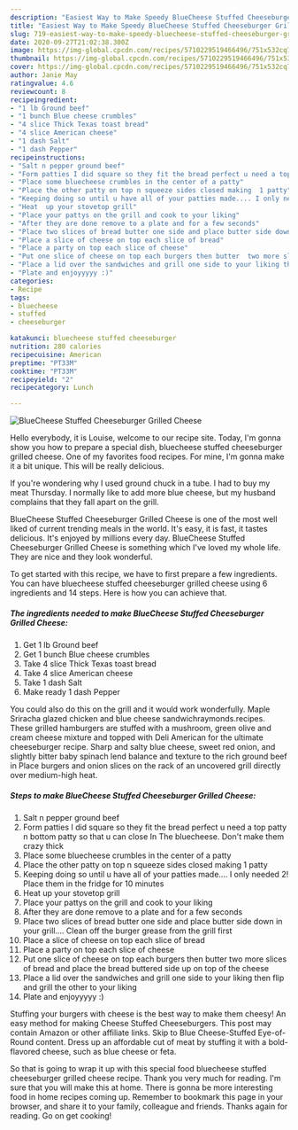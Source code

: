 ```yaml
---
description: "Easiest Way to Make Speedy BlueCheese Stuffed Cheeseburger Grilled Cheese"
title: "Easiest Way to Make Speedy BlueCheese Stuffed Cheeseburger Grilled Cheese"
slug: 719-easiest-way-to-make-speedy-bluecheese-stuffed-cheeseburger-grilled-cheese
date: 2020-09-27T21:02:38.300Z
image: https://img-global.cpcdn.com/recipes/5710229519466496/751x532cq70/bluecheese-stuffed-cheeseburger-grilled-cheese-recipe-main-photo.jpg
thumbnail: https://img-global.cpcdn.com/recipes/5710229519466496/751x532cq70/bluecheese-stuffed-cheeseburger-grilled-cheese-recipe-main-photo.jpg
cover: https://img-global.cpcdn.com/recipes/5710229519466496/751x532cq70/bluecheese-stuffed-cheeseburger-grilled-cheese-recipe-main-photo.jpg
author: Janie May
ratingvalue: 4.6
reviewcount: 8
recipeingredient:
- "1 lb Ground beef"
- "1 bunch Blue cheese crumbles"
- "4 slice Thick Texas toast bread"
- "4 slice American cheese"
- "1 dash Salt"
- "1 dash Pepper"
recipeinstructions:
- "Salt n pepper ground beef"
- "Form patties I did square so they fit the bread perfect u need a top patty n bottom patty so that u can close In The bluecheese. Don&#39;t make them crazy thick"
- "Place some bluecheese crumbles in the center of a patty"
- "Place the other patty on top n squeeze sides closed making  1 patty"
- "Keeping doing so until u have all of your patties made.... I only needed 2! Place them in the fridge for 10 minutes"
- "Heat  up your stovetop grill"
- "Place your pattys on the grill and cook to your liking"
- "After they are done remove to a plate and for a few seconds"
- "Place two slices of bread butter one side and place butter side down in your grill.... Clean off the burger grease from the grill first"
- "Place a slice of cheese on top each slice of bread"
- "Place a party on top each slice of cheese"
- "Put one slice of cheese on top each burgers then butter  two more slices of bread and place the bread buttered side up on top of the cheese"
- "Place a lid over the sandwiches and grill one side to your liking then flip and grill the other to your liking"
- "Plate and enjoyyyyy :)"
categories:
- Recipe
tags:
- bluecheese
- stuffed
- cheeseburger

katakunci: bluecheese stuffed cheeseburger 
nutrition: 280 calories
recipecuisine: American
preptime: "PT33M"
cooktime: "PT33M"
recipeyield: "2"
recipecategory: Lunch

---
```



![BlueCheese Stuffed Cheeseburger Grilled Cheese](https://img-global.cpcdn.com/recipes/5710229519466496/751x532cq70/bluecheese-stuffed-cheeseburger-grilled-cheese-recipe-main-photo.jpg)

Hello everybody, it is Louise, welcome to our recipe site. Today, I'm gonna show you how to prepare a special dish, bluecheese stuffed cheeseburger grilled cheese. One of my favorites food recipes. For mine, I'm gonna make it a bit unique. This will be really delicious.

If you&#39;re wondering why I used ground chuck in a tube. I had to buy my meat Thursday. I normally like to add more blue cheese, but my husband complains that they fall apart on the grill.

BlueCheese Stuffed Cheeseburger Grilled Cheese is one of the most well liked of current trending meals in the world. It's easy, it is fast, it tastes delicious. It's enjoyed by millions every day. BlueCheese Stuffed Cheeseburger Grilled Cheese is something which I've loved my whole life. They are nice and they look wonderful.


To get started with this recipe, we have to first prepare a few ingredients. You can have bluecheese stuffed cheeseburger grilled cheese using 6 ingredients and 14 steps. Here is how you can achieve that.

<!--inarticleads1-->

##### The ingredients needed to make BlueCheese Stuffed Cheeseburger Grilled Cheese:

1. Get 1 lb Ground beef
1. Get 1 bunch Blue cheese crumbles
1. Take 4 slice Thick Texas toast bread
1. Take 4 slice American cheese
1. Take 1 dash Salt
1. Make ready 1 dash Pepper


You could also do this on the grill and it would work wonderfully. Maple Sriracha glazed chicken and blue cheese sandwichraymonds.recipes. These grilled hamburgers are stuffed with a mushroom, green olive and cream cheese mixture and topped with Deli American for the ultimate cheeseburger recipe. Sharp and salty blue cheese, sweet red onion, and slightly bitter baby spinach lend balance and texture to the rich ground beef in Place burgers and onion slices on the rack of an uncovered grill directly over medium-high heat. 

<!--inarticleads2-->

##### Steps to make BlueCheese Stuffed Cheeseburger Grilled Cheese:

1. Salt n pepper ground beef
1. Form patties I did square so they fit the bread perfect u need a top patty n bottom patty so that u can close In The bluecheese. Don&#39;t make them crazy thick
1. Place some bluecheese crumbles in the center of a patty
1. Place the other patty on top n squeeze sides closed making  1 patty
1. Keeping doing so until u have all of your patties made.... I only needed 2! Place them in the fridge for 10 minutes
1. Heat  up your stovetop grill
1. Place your pattys on the grill and cook to your liking
1. After they are done remove to a plate and for a few seconds
1. Place two slices of bread butter one side and place butter side down in your grill.... Clean off the burger grease from the grill first
1. Place a slice of cheese on top each slice of bread
1. Place a party on top each slice of cheese
1. Put one slice of cheese on top each burgers then butter  two more slices of bread and place the bread buttered side up on top of the cheese
1. Place a lid over the sandwiches and grill one side to your liking then flip and grill the other to your liking
1. Plate and enjoyyyyy :)


Stuffing your burgers with cheese is the best way to make them cheesy! An easy method for making Cheese Stuffed Cheeseburgers. This post may contain Amazon or other affiliate links. Skip to Blue Cheese-Stuffed Eye-of-Round content. Dress up an affordable cut of meat by stuffing it with a bold-flavored cheese, such as blue cheese or feta. 

So that is going to wrap it up with this special food bluecheese stuffed cheeseburger grilled cheese recipe. Thank you very much for reading. I'm sure that you will make this at home. There is gonna be more interesting food in home recipes coming up. Remember to bookmark this page in your browser, and share it to your family, colleague and friends. Thanks again for reading. Go on get cooking!
